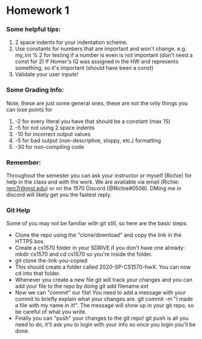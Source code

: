 # Homework 1

### Some helpful tips:
1) 2 space indents for your indentation scheme.
2) Use constants for numbers that are important and won't change.
   e.g. my_int % 2 for testing if a number is even is not important (don't need a const for 2)
        If Homer's IQ was assigned in the HW and represents something, so it's important (should have been a const)
3) Validate your user inputs!

### Some Grading Info:
Note, these are just some general ones, these are not the only things you can lose points for
1) -2 for every literal you have that should be a constant (max 15)
2) -5 for not using 2 space indents
3) -10 for incorrect output values
4) -5 for bad output (non-descriptive, sloppy, etc.) formatting
5) -30 for non-compiling code

### Remember:
Throughout the semester you can ask your instructor or myself (Richie) for help in the class and with the work. We are available via email (Richie: rerc7r@mst.edu) or on the 1570 Discord (@Richie#0508). DMing me in discord will likely get you the fastest reply.

### Git Help

Some of you may not be familiar with git still, so here are the basic steps:

* Clone the repo using the "clone/download" and copy the link in the HTTPS box.
* Create a cs1570 folder in your SDRIVE if you don't have one already: mkdir cs1570 and cd cs1570 so you're inside the folder.
* git clone the-link-you-copied
* This should create a folder called 2020-SP-CS1570-hwX. You can now cd into that folder.
* Whenever you create a new file git will track your changes and you can add your file to the repo by doing git add filename.ext
* Now we can "commit" our file! You need to add a message with your commit to briefly explain what your changes are. git commit -m "I made a file with my name in it!". The message will show up in your git repo, so be careful of what you write.
* Finally you can "push" your changes to the git repo! git push  is all you need to do, it'll ask you to login with your info so once you login you'll be done.




